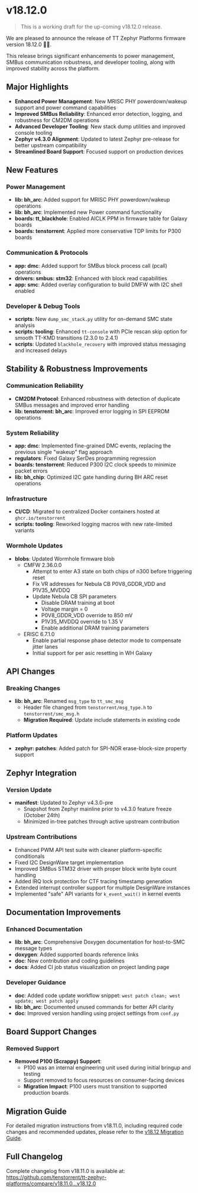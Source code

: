 # v18.12.0

> This is a working draft for the up-coming v18.12.0 release.

We are pleased to announce the release of TT Zephyr Platforms firmware version 18.12.0 🥳🎉.

This release brings significant enhancements to power management, SMBus communication robustness, and developer tooling, along with improved stability across the platform.

## Major Highlights

- **Enhanced Power Management**: New MRISC PHY powerdown/wakeup support and power command capabilities
- **Improved SMBus Reliability**: Enhanced error detection, logging, and robustness for CM2DM operations
- **Advanced Developer Tooling**: New stack dump utilities and improved console tooling
- **Zephyr v4.3.0 Alignment**: Updated to latest Zephyr pre-release for better upstream compatibility
- **Streamlined Board Support**: Focused support on production devices

## New Features

### Power Management
- **lib: bh_arc**: Added support for MRISC PHY powerdown/wakeup operations
- **lib: bh_arc**: Implemented new Power command functionality
- **boards: tt_blackhole**: Enabled AICLK PPM in firmware table for Galaxy boards
- **boards: tenstorrent**: Applied more conservative TDP limits for P300 boards

### Communication & Protocols
- **app: dmc**: Added support for SMBus block process call (pcall) operations
- **drivers: smbus: stm32**: Enhanced with block read capabilities
- **app: smc**: Added overlay configuration to build DMFW with I2C shell enabled

### Developer & Debug Tools
- **scripts**: New `dump_smc_stack.py` utility for on-demand SMC state analysis
- **scripts: tooling**: Enhanced `tt-console` with PCIe rescan skip option for smooth TT-KMD transitions (2.3.0 to 2.4.1)
- **scripts**: Updated `blackhole_recovery` with improved status messaging and increased delays

## Stability & Robustness Improvements

### Communication Reliability
- **CM2DM Protocol**: Enhanced robustness with detection of duplicate SMBus messages and improved error handling
- **lib: tenstorrent: bh_arc**: Improved error logging in SPI EEPROM operations

### System Reliability
- **app: dmc**: Implemented fine-grained DMC events, replacing the previous single "wakeup" flag approach
- **regulators**: Fixed Galaxy SerDes programming regression
- **boards: tenstorrent**: Reduced P300 I2C clock speeds to minimize packet errors
- **lib: bh_chip**: Optimized I2C gate handling during BH ARC reset operations

### Infrastructure
- **CI/CD**: Migrated to centralized Docker containers hosted at `ghcr.io/tenstorrent`
- **scripts: tooling**: Reworked logging macros with new rate-limited variants

### Wormhole Updates
- **blobs**: Updated Wormhole firmware blob
  - CMFW 2.36.0.0
    - Attempt to enter A3 state on both chips of n300 before triggering
      reset
    - Fix VR addresses for Nebula CB P0V8_GDDR_VDD and P1V35_MVDDQ
    - Update Nebula CB SPI parameters
      - Disable DRAM training at boot
      - Voltage margin = 0
      - P0V8_GDDR_VDD override to 850 mV
      - P1V35_MVDDQ override to 1.35 V
      - Enable additional DRAM training parameters
  - ERISC 6.7.1.0
    - Enable partial response phase detector mode to compensate jitter lanes
    - Initial support for per asic resetting in WH Galaxy

## API Changes

### Breaking Changes
- **lib: bh_arc**: Renamed `msg_type` to `tt_smc_msg`
  - Header file changed from `tenstorrent/msg_type.h` to `tenstorrent/smc_msg.h`
  - **Migration Required**: Update include statements in existing code

### Platform Updates
- **zephyr: patches**: Added patch for SPI-NOR erase-block-size property support

## Zephyr Integration

### Version Update
- **manifest**: Updated to Zephyr v4.3.0-pre
  - Snapshot from Zephyr mainline prior to v4.3.0 feature freeze (October 24th)
  - Minimized in-tree patches through active upstream contribution

### Upstream Contributions
- Enhanced PWM API test suite with cleaner platform-specific conditionals
- Fixed I2C DesignWare target implementation
- Improved SMBus STM32 driver with proper block write byte count handling
- Added IRQ lock protection for CTF tracing timestamp generation
- Extended interrupt controller support for multiple DesignWare instances
- Implemented "safe" API variants for `k_event_wait()` in kernel events

## Documentation Improvements

### Enhanced Documentation
- **lib: bh_arc**: Comprehensive Doxygen documentation for host-to-SMC message types
- **doxygen**: Added supported boards reference links
- **doc**: New contribution and coding guidelines
- **docs**: Added CI job status visualization on project landing page

### Developer Guidance
- **doc**: Added code update workflow snippet: `west patch clean; west update; west patch apply`
- **lib: bh_arc**: Documented unused commands for better API clarity
- **doc**: Improved version handling using project settings from `conf.py`

## Board Support Changes

### Removed Support
- **Removed P100 (Scrappy) Support**:
  - P100 was an internal engineering unit used during initial bringup and testing
  - Support removed to focus resources on consumer-facing devices
  - **Migration Impact**: P100 users must transition to supported production boards

## Migration Guide

For detailed migration instructions from v18.11.0, including required code changes and recommended updates, please refer to the [v18.12 Migration Guide](migration-guide-18.12.md).

## Full Changelog

Complete changelog from v18.11.0 is available at:
https://github.com/tenstorrent/tt-zephyr-platforms/compare/v18.11.0...v18.12.0
